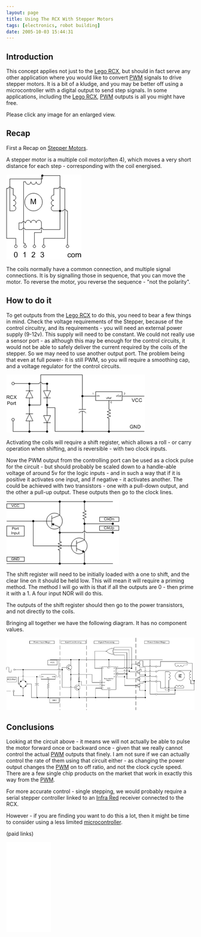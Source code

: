```yaml
---
layout: page
title: Using The RCX With Stepper Motors
tags: [electronics, robot building]
date: 2005-10-03 15:44:31
---
```

## Introduction

This concept applies not just to the [Lego RCX](/wiki/rcx.html "The Lego RCX"), but should in fact serve any other application where you would like to convert [PWM](/wiki/pwm.html "Pulse Width Modulation") signals to drive stepper motors. It is a bit of a kludge, and you may be better off using a microcontroller with a digital output to send step signals. In some applications, including the [Lego RCX](/wiki/rcx.html "The Lego RCX"), [PWM](/wiki/pwm.html "Pulse Width Modulation") outputs is all you might have free.

Please click any image for an enlarged view.

## Recap

First a Recap on [Stepper Motors](/wiki/stepper_motors.html "Stepper Motors").

A stepper motor is a multiple coil motor(often 4), which moves a very short distance for each step - corresponding with the coil energised.

![Stepper motor schematic](/galleries/gallery-1-common-images/138-steppermotor.png)

The coils normally have a common connection, and multiple signal connections. It is by signalling those in sequence, that you can move the motor. To reverse the motor, you reverse the sequence - "not the polarity".

## How to do it

To get outputs from the [Lego RCX](/wiki/rcx.html "The Lego RCX") to do this, you need to bear a few things in mind. Check the voltage requirements of the Stepper, because of the control circuitry, and its requirements - you will need an external power supply (9-12v). This supply will need to be constant. We could not really use a sensor port - as although this may be enough for the control circuits, it would not be able to safely deliver the current required by the coils of the stepper. So we may need to use another output port. The problem being that even at full power- it is still PWM, so you will require a smoothing cap, and a voltage regulator for the control circuits.

![Power Regulator](/galleries/gallery-1-common-images/139-shiftregpower.png)

Activating the coils will require a shift register, which allows a roll - or carry operation when shifting, and is reversible - with two clock inputs.

Now the PWM output from the controlling port can be used as a clock pulse for the circuit - but should probably be scaled down to a handle-able voltage of around 5v for the logic inputs - and in such a way that if it is positive it activates one input, and if negative - it activates another. The could be achieved with two transistors - one with a pull-down output, and the other a pull-up output. These outputs then go to the clock lines.

![Signal input from RCX to shift register](/galleries/gallery-1-common-images/140-shiftreginput.png)

The shift register will need to be initially loaded with a one to shift, and the clear line on it should be held low. This will mean it will require a priming method. The method I will go with is that if all the outputs are 0 - then prime it with a 1\. A four input NOR will do this.

The outputs of the shift register should then go to the power transistors, and not directly to the coils.

Bringing all together we have the following diagram. It has no component values.

![RCX to Shift register control for a stepper motor](/galleries/gallery-1-common-images/141-shiftregall.png)

## Conclusions

Looking at the circuit above - it means we will not actually be able to pulse the motor forward once or backward once - given that we really cannot control the actual [PWM](/wiki/pwm.html "Pulse Width Modulation") outputs that finely. I am not sure if we can actually control the rate of them using that circuit either - as changing the power output changes the [PWM](/wiki/pwm.html "Pulse Width Modulation") on to off ratio, and not the clock cycle speed. There are a few single chip products on the market that work in exactly this way from the [PWM](/wiki/pwm.html "Pulse Width Modulation").

For more accurate control - single stepping, we would probably require a serial stepper controller linked to an [Infra Red](/wiki/infra_red.html "A type of EM radiation commonly used for digital communications") receiver connected to the RCX.

However - if you are finding you want to do this a lot, then it might be time to consider using a less limited [microcontroller](/wiki/microcontroller.html "A programmable digital controller (or ").

(paid links)

<iframe style="width:120px;height:240px;" marginwidth="0" marginheight="0" scrolling="no" frameborder="0" src="//ws-eu.amazon-adsystem.com/widgets/q?ServiceVersion=20070822&OneJS=1&Operation=GetAdHtml&MarketPlace=GB&source=ss&ref=as_ss_li_til&ad_type=product_link&tracking_id=orionrobots-21&language=en_GB&marketplace=amazon&region=GB&placement=B087BYKB6T&asins=B087BYKB6T&linkId=3d581b4b4b900d79dc7950499d4ddf4e&show_border=true&link_opens_in_new_window=true"></iframe>
